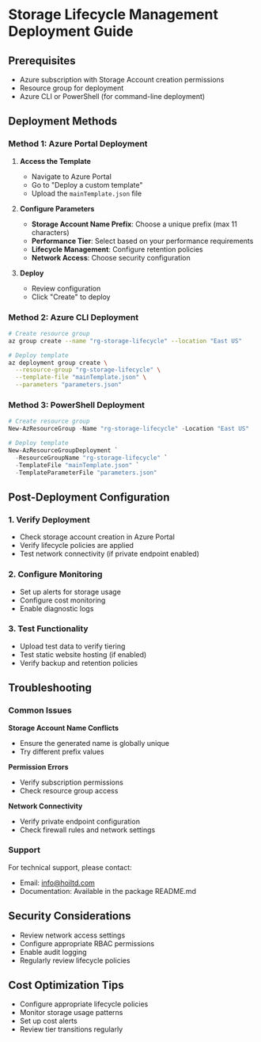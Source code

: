 # Storage Lifecycle Management Deployment Guide

## Prerequisites

- Azure subscription with Storage Account creation permissions
- Resource group for deployment
- Azure CLI or PowerShell (for command-line deployment)

## Deployment Methods

### Method 1: Azure Portal Deployment

1. **Access the Template**
   - Navigate to Azure Portal
   - Go to "Deploy a custom template"
   - Upload the `mainTemplate.json` file

2. **Configure Parameters**
   - **Storage Account Name Prefix**: Choose a unique prefix (max 11 characters)
   - **Performance Tier**: Select based on your performance requirements
   - **Lifecycle Management**: Configure retention policies
   - **Network Access**: Choose security configuration

3. **Deploy**
   - Review configuration
   - Click "Create" to deploy

### Method 2: Azure CLI Deployment

```bash
# Create resource group
az group create --name "rg-storage-lifecycle" --location "East US"

# Deploy template
az deployment group create \
  --resource-group "rg-storage-lifecycle" \
  --template-file "mainTemplate.json" \
  --parameters "parameters.json"
```

### Method 3: PowerShell Deployment

```powershell
# Create resource group
New-AzResourceGroup -Name "rg-storage-lifecycle" -Location "East US"

# Deploy template
New-AzResourceGroupDeployment `
  -ResourceGroupName "rg-storage-lifecycle" `
  -TemplateFile "mainTemplate.json" `
  -TemplateParameterFile "parameters.json"
```

## Post-Deployment Configuration

### 1. Verify Deployment
- Check storage account creation in Azure Portal
- Verify lifecycle policies are applied
- Test network connectivity (if private endpoint enabled)

### 2. Configure Monitoring
- Set up alerts for storage usage
- Configure cost monitoring
- Enable diagnostic logs

### 3. Test Functionality
- Upload test data to verify tiering
- Test static website hosting (if enabled)
- Verify backup and retention policies

## Troubleshooting

### Common Issues

**Storage Account Name Conflicts**
- Ensure the generated name is globally unique
- Try different prefix values

**Permission Errors**
- Verify subscription permissions
- Check resource group access

**Network Connectivity**
- Verify private endpoint configuration
- Check firewall rules and network settings

### Support

For technical support, please contact:
- Email: info@hoiltd.com
- Documentation: Available in the package README.md

## Security Considerations

- Review network access settings
- Configure appropriate RBAC permissions  
- Enable audit logging
- Regularly review lifecycle policies

## Cost Optimization Tips

- Configure appropriate lifecycle policies
- Monitor storage usage patterns
- Set up cost alerts
- Review tier transitions regularly